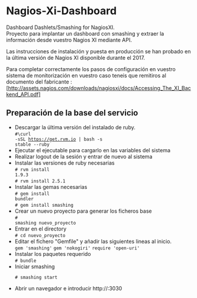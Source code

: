 # Nagios-Xi-Dashboard
Dashboard Dashlets/Smashing for NagiosXI.<br>
Proyecto para implantar un dashboard con smashing y extraer la información desde vuestro Nagios XI mediante API.

Las instrucciones de instalación y puesta en producción se han probado en la última versión de Nagios XI disponible durante el 2017.<br>

Para completar correctamente los pasos de configuración en vuestro sistema de monitorización en vuestro caso teneis que remitiros al documento del fabricante : [http://assets.nagios.com/downloads/nagiosxi/docs/Accessing_The_XI_Backend_API.pdf]

<h2>Preparación de la base del servicio</h2>

- Descargar la última versión del instalado de ruby.<br>
<code>#\curl -sSL https://get.rvm.io | bash -s stable --ruby</code>
- Ejecutar el ejecutable para cargarlo en las variables del sistema
- Realizar logout de la sesión y entrar de nuevo al sistema
- Instalar las versiones de ruby necesarias<br>
<code># rvm install 1.9.3</code><br>
<code># rvm install 2.5.1</code>
- Instalar las gemas necesarias<br> 
<code># gem install bundler</code><br>
<code># gem install smashing</code>
- Crear un nuevo proyecto para generar los ficheros base<br>
<code># smashing nuevo_proyecto</code><br>
- Entrar en el directory<br>
<code># cd nuevo_proyecto</code><br>
- Editar el fichero "Gemfile" y añadir las siguientes lineas al inicio.<br>
<code>gem 'smashing'</code>
<code>gem 'nokogiri'</code>
<code>require 'open-uri'</code><br>
- Instalar los paquetes requerido<br>
<code># bundle</code><br>
- Iniciar smashing<p> 
<code># smashing start</code>
- Abrir un navegador e introducir http://<ip>:3030


  
